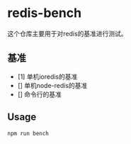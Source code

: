 # redis-bench
这个仓库主要用于对redis的基准进行测试。

## 基准

- [1] 单机ioredis的基准
- [] 单机node-redis的基准
- [] 命令行的基准
## Usage

```
npm run bench
```

